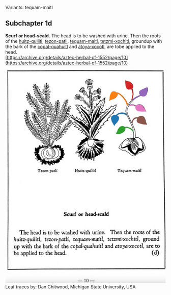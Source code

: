 Variants: tequam-maitl  

## Subchapter 1d  
**Scurf or head-scald.** The head is to be washed with urine. Then the roots of the [huitz-quilitl](Huitz-quilitl.md), [tezon-patli](Tezon-patli.md), [tequam-maitl](Tequam-maitl.md), [tetzmi-xochitl](Tetzmi-xochitl.md), groundup with the bark of the [copal-quahuitl](Copal-quahuitl.md) and [atoya-xocotl](Atoya-xocotl.md), are tobe applied to the head.  
[https://archive.org/details/aztec-herbal-of-1552/page/10](https://archive.org/details/aztec-herbal-of-1552/page/10)  

![D_ID163_p010_03_Tequam-maitl.png](assets/D_ID163_p010_03_Tequam-maitl.png)  
Leaf traces by: Dan Chitwood, Michigan State University, USA  

